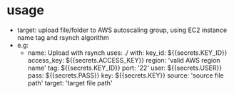 # usage
- target: upload file/folder to AWS autoscaling group, using EC2 instance name tag and rsynch algorithm
- e.g:
    - name: Upload with rsynch
      uses: ./
      with:
        key_id: ${{secrets.KEY_ID}}
        access_key: ${{secrets.ACCESS_KEY}}
        region: 'valid AWS region name'
        tag: ${{secrets.KEY_ID}}
        port: '22'
        user: ${{secrets.USER}}
        pass: ${{secrets.PASS}}
        key: ${{secrets.KEY}}
        source: 'source file path'
        target: 'target file path'